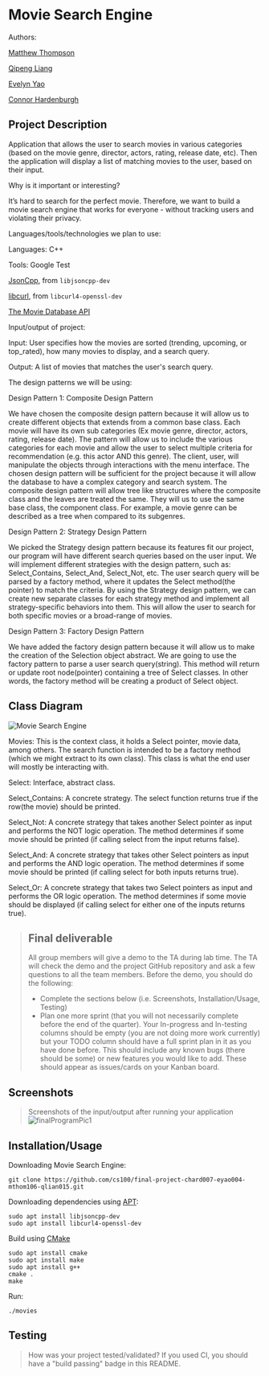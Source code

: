  # Movie Search Engine

Authors:

[Matthew Thompson](https://github.com/matthew-cs)

[Qipeng Liang](https://github.com/2000rick)

[Evelyn Yao](https://github.com/eyao004)

[Connor Hardenburgh](https://github.com/siaech)


## Project Description
Application that allows the user to search movies in various categories (based on the movie genre, director, actors, rating, release date, etc). Then the application will display a list of matching movies to the user, based on their input.

Why is it important or interesting?

It’s hard to search for the perfect movie. Therefore, we want to build a movie search engine that works for everyone - without tracking users and violating their privacy.

Languages/tools/technologies we plan to use:

Languages:
C++


Tools:
Google Test

[JsonCpp](https://github.com/open-source-parsers/jsoncpp), from `libjsoncpp-dev`

[libcurl](https://curl.se/libcurl/), from `libcurl4-openssl-dev`

[The Movie Database API](https://developers.themoviedb.org/3/getting-started/introduction)

Input/output of project:

Input: User specifies how the movies are sorted (trending, upcoming, or top_rated), how many movies to display, and a search query.

Output: A list of movies that matches the user's search query.

The design patterns we will be using:


Design Pattern 1: Composite Design Pattern

We have chosen the composite design pattern because it will allow us to create different objects that extends from a common base class. Each movie will have its own sub categories (Ex movie genre, director, actors, rating, release date). The pattern will allow us to include the various categories for each movie and allow the user to select multiple criteria for recommendation (e.g. this actor AND this genre). The client, user, will manipulate the objects through interactions with the menu interface. The chosen design pattern will be sufficient for the project because it will allow the database to have a complex category and search system. The composite design pattern will allow tree like structures where the composite class and the leaves are treated the same. They will us to use the same base class, the component class. For example, a movie genre can be described as a tree when compared to its subgenres.


Design Pattern 2: Strategy Design Pattern

We picked the Strategy design pattern because its features fit our project, our program will have different search queries based on the user input. We will implement different strategies with the design pattern, such as: Select_Contains, Select_And, Select_Not, etc. The user search query will be parsed by a factory method, where it updates the Select method(the pointer) to match the criteria. By using the Strategy design pattern, we can create new separate classes for each strategy method and implement all strategy-specific behaviors into them. This will allow the user to search for both specific movies or a broad-range of movies.


Design Pattern 3: Factory Design Pattern

We have added the factory design pattern because it will allow us to make the creation of the Selection object abstract. We are going to use the factory pattern to parse a user search query(string). This method will return or update root node(pointer) containing a tree of Select classes. In other words, the factory method will be creating a product of Select object.


## Class Diagram

![Movie Search Engine](https://user-images.githubusercontent.com/77033594/108788556-161e6180-752d-11eb-868d-17c9c6bba4af.png)

Movies: This is the context class, it holds a Select pointer, movie data, among others. The search function is intended to be a factory method (which we might extract to its own class). This class is what the end user will mostly be interacting with.

Select: Interface, abstract class. 

Select_Contains: A concrete strategy. The select function returns true if the row(the movie) should be printed.

Select_Not: A concrete strategy that takes another Select pointer as input and performs the NOT logic operation. The method determines if some movie should be printed (if calling select from the input returns false).

Select_And: A concrete strategy that takes other Select pointers as input and performs the AND logic operation. The method determines if some movie should be printed (if calling select for both inputs returns true).

Select_Or: A concrete strategy that takes two Select pointers as input and performs the OR logic operation. The method determines if some movie should be displayed (if calling select for either one of the inputs returns true).




 > ## Final deliverable
 > All group members will give a demo to the TA during lab time. The TA will check the demo and the project GitHub repository and ask a few questions to all the team members.
 > Before the demo, you should do the following:
 > * Complete the sections below (i.e. Screenshots, Installation/Usage, Testing)
 > * Plan one more sprint (that you will not necessarily complete before the end of the quarter). Your In-progress and In-testing columns should be empty (you are not doing more work currently) but your TODO column should have a full sprint plan in it as you have done before. This should include any known bugs (there should be some) or new features you would like to add. These should appear as issues/cards on your Kanban board.

## Screenshots
> Screenshots of the input/output after running your application
>![finalProgramPic1](https://user-images.githubusercontent.com/65573447/110401907-54d51100-802f-11eb-827b-4ccd8492ff18.png)

## Installation/Usage

Downloading Movie Search Engine:

    git clone https://github.com/cs100/final-project-chard007-eyao004-mthom106-qlian015.git

Downloading dependencies using [APT](https://salsa.debian.org/apt-team/apt.git):

    sudo apt install libjsoncpp-dev
    sudo apt install libcurl4-openssl-dev

Build using [CMake](https://cmake.org)

    sudo apt install cmake
    sudo apt install make
    sudo apt install g++
    cmake .
    make

Run:

    ./movies

## Testing
> How was your project tested/validated? If you used CI, you should have a "build passing" badge in this README.
